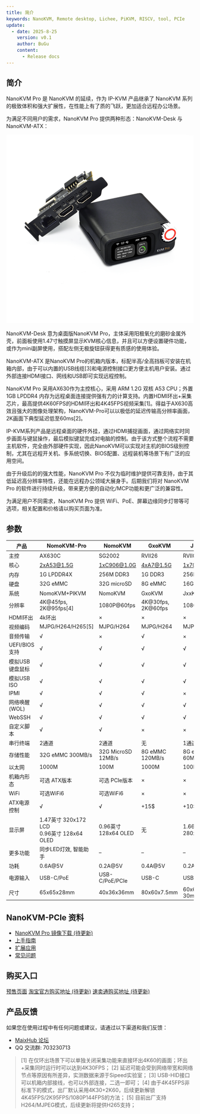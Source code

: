 ```yaml
---
title: 简介
keywords: NanoKVM, Remote desktop, Lichee, PiKVM, RISCV, tool, PCIe
update:
  - date: 2025-8-25
    version: v0.1
    author: BuGu
    content:
      - Release docs
---
```


## 简介

NanoKVM Pro 是 NanoKVM 的延续，作为 IP-KVM 产品继承了 NanoKVM 系列的极致体积和强大扩展性，在性能上有了质的飞跃，更加适合远程办公场景。

为满足不同用户的需求，NanoKVM Pro 提供两种形态：NanoKVM-Desk 与 NanoKVM-ATX：

![](./../../../assets/NanoKVM/pro/introduce/combine.png)

NanoKVM-Desk 意为桌面版NanoKVM Pro，主体采用阳极氧化的磨砂金属外壳，前面板使用1.47寸触摸屏显示KVM核心信息，并且可以方便设置硬件功能，或作为mini副屏使用，搭配左侧无极旋钮获得更有质感的使用体验。

NanoKVM-ATX 是NanoKVM Pro的机箱内版本，标配半高/全高挡板可安装在机箱内部，由于可以内置的USB线缆[3]和电源控制接口更方便主机用户安装。通过外部连接HDMI接口、网线和USB即可实现远程控制。

NanoKVM Pro 采用AX630作为主控核心，采用 ARM 1.2G 双核 A53 CPU；外置 1GB LPDDR4 内存为远程桌面连接提供强有力的计算支持。内置HDMI环出+采集芯片，最高提供4K60FPS的HDMI环出和4K45FPS视频采集[1]。得益于AX630高效且强大的图像处理架构，NanoKVM-Pro可以以极低的延迟传输高分辨率画面，2K画面下典型延迟低至60ms[2]。

IP-KVM系列产品是远程桌面的硬件外挂，通过HDMI捕捉画面，通过网络实时同步画面与键鼠操作，最后模拟键鼠完成对电脑的控制。由于该方式整个流程不需要主机软件，完全由外部硬件实现，因此NanoKVM可以实现对主机的BIOS级别控制，尤其在远程开关机、多系统切换、BIOS配置、远程装机等场景下有广泛的应用空间。

由于升级后的的强大性能，NanoKVM Pro 不仅为临时维护提供可靠支持，由于其低延迟高分辨率特性，还能在远程办公领域大展身手。后期我们将对 NanoKVM Pro 的软件进行持续升级，带来更方便的自动化/MCP功能和更广泛的兼容性。

为满足用户不同需求，NanoKVM Pro 提供 WiFi、PoE、屏幕边缘同步灯带等可选项，相关配置和价格请以购买页面为准。


## 参数

| 产品        | NomoKVM-Pro    | NomoKVM      | GxoKVM      | JxxKVM      |
|-------------|----------------|--------------|-------------|-------------|
| 主控        | AX630C         | SG2002       | RVII26      | RVII06      |
| 核心        | 2xA53@1.5G     | 1xC906@1.0G  | 4xA7@1.5G   | 1x7@1.2G    |
| 内存        | 1G LPDDR4X     | 256M DDR3    | 1G DDR3     | 256M DDR3   |
| 硬盘        | 32G eMMC       | 32G microSD  | 8G eMMC     | 16G eMMC    |
| 系统        | NomoKVM+PIKVM  | NomoKVM      | GxoKVM      | JxxKVM      |
| 分辨率      | 4K@45fps, 2K@95fps[4] | 1080P@60fps | 4K@30fps, 2K@60fps | 1080P@60fps |
| HDMI环出    | 4k环出         | ×            | ×           | ×           |
| 视频编码    | MJPG/H264/H265[5] | MJPG/H264    | MJPG/H264   | MJPG/H264   |
| 音频传输    | √              | ×            | √           | ×           |
| UEFI/BIOS支持 | √             | √            | √           | √           |
| 模拟USB键盘鼠标 | √          | √            | √           | √           |
| 模拟USB ISO | √              | √            | √           | √           |
| IPMI        | √              | √            | √           | ×           |
| 网络唤醒(WOL) | √             | √            | √           | √           |
| WebSSH      | √              | √            | √           | √           |
| 自定义脚本  | √              | √            | ×           | ×           |
| 串行终端    | 2通道          | 2通道        | 无          | 1通道       |
| 存储性能    | 32G eMMC 300MB/s | 32G MicroSD 12MB/s | 8G eMMC 120MB/s | 8G eMMC 60MB/s |
| 以太网      | 1000M          | 100M         | 1000M       | 100M        |
| 机箱内形态   | 可选 ATX版本    | 可选 PCIe版本 | ×           | ×           |
| WiFi        | 可选WiFi6      | 可选WiFi6    | ×           | ×           |
| ATX电源控制 | √              | √            | +15$     | +10$     |
| 显示屏      | 1.47英寸 320x172 LCD<br>0.96英寸 128x64 OLED | 0.96英寸 128x64 OLED | 无 | 1.66英寸 280x240 |
| 更多功能    | 同步LED灯效, 智能助手 | –        | –           | –           |
| 功耗        | 0.6A@5V        | 0.2A@5V      | 0.4A@5V     | 0.2A@5V     |
| 电源输入    | USB-C/PoE     | USB-C/PoE/PCIe | USB-C       | USB-C       |
| 尺寸        | 65x65x28mm     | 40x36x36mm   | 80x60x7.5mm | 60x6x24-30mm |


## NanoKVM-PCIe 资料

+ [NanoKVM Pro 镜像下载 (待更新)]()
+ [上手指南]()
+ [扩展应用]()
+ [常见问题]()

## 购买入口

[预售页面](https://sipeed.com/nanokvm/pro)
[淘宝官方购买地址 (待更新)]() 
[速卖通购买地址 (待更新)]()

## 产品反馈

如果您在使用过程中有任何问题或建议，请通过以下渠道和我们反馈：

+ [MaixHub 论坛](https://maixhub.com/discussion/nanokvm)
+ QQ 交流群: 703230713

> [1] 在仅环出场景下可以单独关闭采集功能来直接环出4K60的画面；环出+采集同时运行时可以达到4K30FPS；
> [2] 延迟可能会受到网络带宽和网络节点等原因有所差异，实测数据来源于Sipeed实验室；
> [3] USB-HID接口可以机箱内部接线，也可以外部连接，二选一即可；
> [4] 由于4K45FPS非标准下的模式，出厂默认采用4K30+2K60，后续更新解锁4K45FPS/2K95FPS/1080P144FPS的方法；
> [5] 目前出厂支持H264/MJPEG模式，后续更新将提供H265支持；

